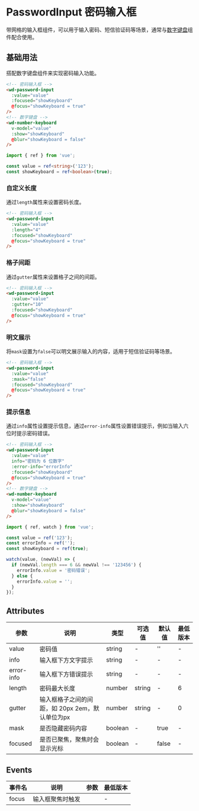 <frame/>

  
# PasswordInput 密码输入框

带网格的输入框组件，可以用于输入密码、短信验证码等场景，通常与[数字键盘](./number-keyboard.md)组件配合使用。

## 基础用法

搭配数字键盘组件来实现密码输入功能。

```html
<!-- 密码输入框 -->
<wd-password-input
  :value="value"
  :focused="showKeyboard"
  @focus="showKeyboard = true"
/>
<!-- 数字键盘 -->
<wd-number-keyboard
  v-model="value"
  :show="showKeyboard"
  @blur="showKeyboard = false"
/>
```
```typescript
import { ref } from 'vue';

const value = ref<string>('123');
const showKeyboard = ref<boolean>(true);
```

### 自定义长度

通过`length`属性来设置密码长度。

```html
<!-- 密码输入框 -->
<wd-password-input
  :value="value"
  :length="4"
  :focused="showKeyboard"
  @focus="showKeyboard = true"
/>
```


### 格子间距

通过`gutter`属性来设置格子之间的间距。

```html
<!-- 密码输入框 -->
<wd-password-input
  :value="value"
  :gutter="10"
  :focused="showKeyboard"
  @focus="showKeyboard = true"
/>
```

### 明文展示

将`mask`设置为`false`可以明文展示输入的内容，适用于短信验证码等场景。

```html
<!-- 密码输入框 -->
<wd-password-input
  :value="value"
  :mask="false"
  :focused="showKeyboard"
  @focus="showKeyboard = true"
/>
```

### 提示信息

通过`info`属性设置提示信息，通过`error-info`属性设置错误提示，例如当输入六位时提示密码错误。

```html
<!-- 密码输入框 -->
<wd-password-input
  :value="value"
  info="密码为 6 位数字"
  :error-info="errorInfo"
  :focused="showKeyboard"
  @focus="showKeyboard = true"
/>
<!-- 数字键盘 -->
<wd-number-keyboard
  v-model="value"
  :show="showKeyboard"
  @blur="showKeyboard = false"
/>
```
```typescript
import { ref, watch } from 'vue';

const value = ref('123');
const errorInfo = ref('');
const showKeyboard = ref(true);

watch(value, (newVal) => {
  if (newVal.length === 6 && newVal !== '123456') {
    errorInfo.value = '密码错误';
  } else {
    errorInfo.value = '';
  }
});
```



## Attributes

| 参数          | 说明                                                           | 类型              | 可选值                          | 默认值          | 最低版本 |
| ------------- | -------------------------------------------------------------- | ---------------- | ------------------------------- | ---------------| --------|
| value       | 密码值                                                           | string             | -                                | ''             | -     |
| info        | 输入框下方文字提示                                                | string             | -                                | -              | -     |
| error-info  | 输入框下方错误提示                                                | string             | -                                | -              | -     |
| length      | 密码最大长度                                                      | number | string   | -                                | 6              | -     |
| gutter      | 输入框格子之间的间距，如 20px 2em，默认单位为px                     | number | string   | -                                | 0              | -     |
| mask        | 是否隐藏密码内容                                                  | boolean           | -                                | true           | -     |
| focused     | 是否已聚焦，聚焦时会显示光标                                       | boolean           | -                                | false          | -     |



## Events

| 事件名  | 说明                                                         | 参数                                       | 最低版本 |
| ------ | ------------------------------------------------------------ | ------------------------------------------ | ------- |
| focus  | 输入框聚焦时触发                                               |                                            | -      |



